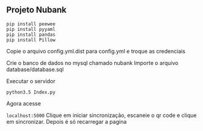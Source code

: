 ## Projeto Nubank

```pip install pymysql
pip install peewee
pip install pyyaml
pip install pandas
pip install Pillow
```
Copie o arquivo config.yml.dist para config.yml e troque as credenciais 

Crie o banco de dados no mysql chamado nubank 
Importe o arquivo database/database.sql


Executar o servidor

```python3.5 Index.py```

Agora acesse 

```localhost:5000```
Clique em iniciar sincronização, escaneie o qr code e clique em sincronizar. Depois é só recarregar a pagina

